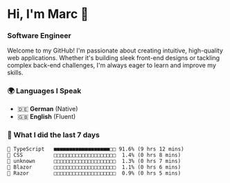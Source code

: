 # Hi, I'm Marc 👋 
### Software Engineer

Welcome to my GitHub! I'm passionate about creating intuitive, high-quality web applications. Whether it's building sleek front-end designs or tackling complex back-end challenges, I'm always eager to learn and improve my skills.  

### 🌍 Languages I Speak  
- 🇩🇪 **German** (Native)  
- 🇬🇧 **English** (Fluent)

### 🤯 What I did the last 7 days

```
🔷 TypeScript   ■■■■■■■■■■■■■■■■■■□□ 91.6% (9 hrs 12 mins)
🎨 CSS          □□□□□□□□□□□□□□□□□□□□  1.4% (0 hrs 8 mins)
📄 unknown      □□□□□□□□□□□□□□□□□□□□  1.3% (0 hrs 7 mins)
📄 Blazor       □□□□□□□□□□□□□□□□□□□□  1.1% (0 hrs 6 mins)
📄 Razor        □□□□□□□□□□□□□□□□□□□□  0.9% (0 hrs 5 mins)
```